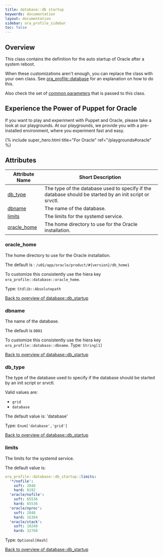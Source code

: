 ```yaml
---
title: database::db startup
keywords: documentation
layout: documentation
sidebar: ora_profile_sidebar
toc: false
---
```

## Overview

This class contains the definition for the auto startup of Oracle after a system reboot.

When these customizations aren't enough, you can replace the class with your own class. See [ora_profile::database](./database.html) for an explanation on how to do this.

Also check the set of [common parameters](./common) that is passed to this class.





## Experience the Power of Puppet for Oracle

If you want to play and experiment with Puppet and Oracle, please take a look at our playgrounds. At our playgrounds, we provide you with a pre-installed environment, where you experiment fast and easy.

{% include super_hero.html title="For Oracle" ref="/playgrounds#oracle" %}


## Attributes



Attribute Name                                   | Short Description                                                                                       |
------------------------------------------------ | ------------------------------------------------------------------------------------------------------- |
[db_type](#database::db_startup_db_type)         | The type of the database used to specify if the database should be started by an init script or srvctl. |
[dbname](#database::db_startup_dbname)           | The name of the database.                                                                               |
[limits](#database::db_startup_limits)           | The limits for the systemd service.                                                                     |
[oracle_home](#database::db_startup_oracle_home) | The home directory to use for the Oracle installation.                                                  |




### oracle_home<a name='database::db_startup_oracle_home'>

The home directory to use for the Oracle installation.

The default is : `/u01/app/oracle/product/#{version}/db_home1`

To customize this consistently use the hiera key `ora_profile::database::oracle_home`.


Type: `Stdlib::Absolutepath`


[Back to overview of database::db_startup](#attributes)

### dbname<a name='database::db_startup_dbname'>

The name of the database.

The default is `DB01`

To customize this consistently use the hiera key `ora_profile::database::dbname`.
Type: `String[1]`


[Back to overview of database::db_startup](#attributes)

### db_type<a name='database::db_startup_db_type'>

The type of the database used to specify if the database should be started by an init script or srvctl.

Valid values are:
- `grid`
- `database`

The default value is: 'database'

Type: `Enum['database','grid']`


[Back to overview of database::db_startup](#attributes)

### limits<a name='database::db_startup_limits'>

The limits for the systemd service.

The default value is:

```yaml
ora_profile::database::db_startup::limits:
  '*/nofile':
    soft: 2048
    hard: 8192
  'oracle/nofile':
    soft: 65536
    hard: 65536
  'oracle/nproc':
    soft: 2048
    hard: 16384
  'oracle/stack':
    soft: 10240
    hard: 32768
```

Type: `Optional[Hash]`


[Back to overview of database::db_startup](#attributes)
